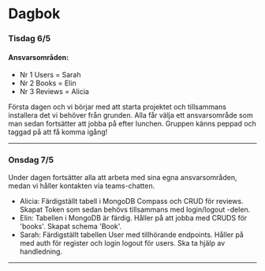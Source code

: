 # Dagbok

### Tisdag 6/5

#### Ansvarsområden:

- Nr 1 Users = Sarah
- Nr 2 Books = Elin
- Nr 3 Reviews = Alicia

Första dagen och vi börjar med att starta projektet och tillsammans installera det vi behöver från grunden. Alla får välja ett ansvarsområde som man sedan fortsätter att jobba på efter lunchen. Gruppen känns peppad och taggad på att få komma igång!

---

### Onsdag 7/5

Under dagen fortsätter alla att arbeta med sina egna ansvarsområden, medan vi håller kontakten via teams-chatten.

- Alicia: Färdigställt tabell i MongoDB Compass och CRUD för reviews. Skapat Token som sedan behövs tillsammans med login/logout -delen.
- Elin: Tabellen i MongoDB är färdig. Håller på att jobba med CRUDS för 'books'. Skapat schema 'Book'.
- Sarah: Färdigställt tabellen User med tillhörande endpoints. Håller på med auth för register och login logout för users. Ska ta hjälp av handledning. 

---
